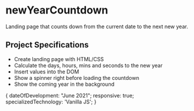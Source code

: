# newYearCountdown

Landing page that counts down from the current date to the next new year.

## Project Specifications

- Create landing page with HTML/CSS
- Calculate the days, hours, mins and seconds to the new year
- Insert values into the DOM
- Show a spinner right before loading the countdown
- Show the coming year in the background

{ dateOfDevelopment: "June 2021"; responsive: true; specializedTechnology: 'Vanilla JS'; }

